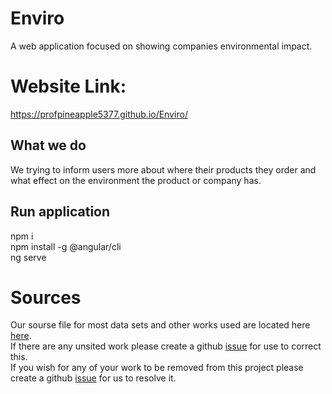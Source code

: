 # Enviro
  A web application focused on showing companies environmental impact.
  
# Website Link:
  https://profpineapple5377.github.io/Enviro/

## What we do
  We trying to inform users more about where their products they order and what effect on the environment the product or company has.

## Run application
  npm i\
  npm install -g @angular/cli\
  ng serve

# Sources
  Our sourse file for most data sets and other works used are located here [here](src/app/sources/enviro-sources/enviro-sources-dialog.html). <br>
  If there are any unsited work please create a github [issue](https://github.com/ProfPineapple5377/Enviro/issues) for use to correct this. <br>
  If you wish for any of your work to be removed from this project please create a github [issue](https://github.com/ProfPineapple5377/Enviro/issues) for us to resolve it. <br>
  
